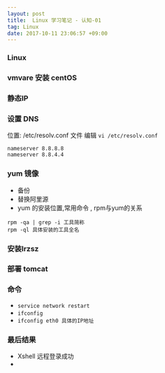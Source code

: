 ```yaml
---
layout: post
title:  Linux 学习笔记 - 认知-01 
tag: Linux
date: 2017-10-11 23:06:57 +09:00
---
```


### Linux

### vmvare 安装 centOS 


### 静态IP

### 设置 DNS

位置: /etc/resolv.conf 文件
编辑 `vi /etc/resolv.conf`

```
nameserver 8.8.8.8
nameserver 8.8.4.4
```

### yum 镜像

* 备份
* 替换阿里源
* yum 的安装位置,常用命令 , rpm与yum的关系

```
rpm -qa | grep -i 工具简称
rpm -ql 具体安装的工具全名
```

### 安装lrzsz

### 部署 tomcat


### 命令

* `service network restart`  
* `ifconfig`
* `ifconfig eth0 具体的IP地址 `


### 最后结果

* Xshell 远程登录成功
* 

